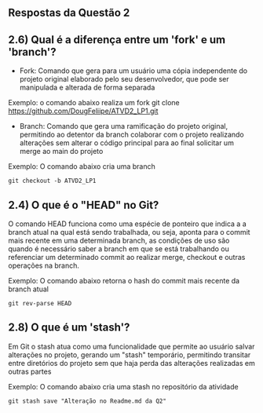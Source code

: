 
## Respostas da Questão 2



## 2.6) Qual é a diferença entre um 'fork' e um 'branch'?

 - Fork: Comando que gera para um usuário uma cópia  independente do projeto original elaborado pelo seu desenvolvedor, que pode ser manipulada e alterada de forma separada
 
Exemplo: o comando abaixo realiza um fork
    git clone https://github.com/DougFeliipe/ATVD2_LP1.git


 - Branch: Comando que gera uma ramificação do projeto original, permitindo ao detentor da branch colaborar com o projeto realizando alterações sem alterar o código principal para ao final solicitar um merge ao main do projeto

Exemplo: O comando abaixo cria uma branch

    git checkout -b ATVD2_LP1
 

## 2.4) O que é o "HEAD" no Git?
 O comando HEAD funciona como uma espécie de ponteiro que indica a a branch atual na qual está sendo trabalhada, ou seja, aponta para o commit mais recente em uma determinada branch, as condições de uso são quando é necessário saber a branch em que se está trabalhando ou referenciar um determinado commit ao realizar merge, checkout e outras operações na branch.
 
 Exemplo: O comando abaixo retorna o hash do commit mais recente da branch atual
 

    git rev-parse HEAD

## 2.8) O que é um 'stash'?
Em Git o stash atua como uma funcionalidade que permite ao usuário salvar alterações no projeto, gerando um "stash" temporário, permitindo transitar entre diretórios do projeto sem que haja perda das alterações realizadas em outras partes

Exemplo: O comando abaixo cria uma stash no repositório da atividade

    git stash save "Alteração no Readme.md da Q2"

